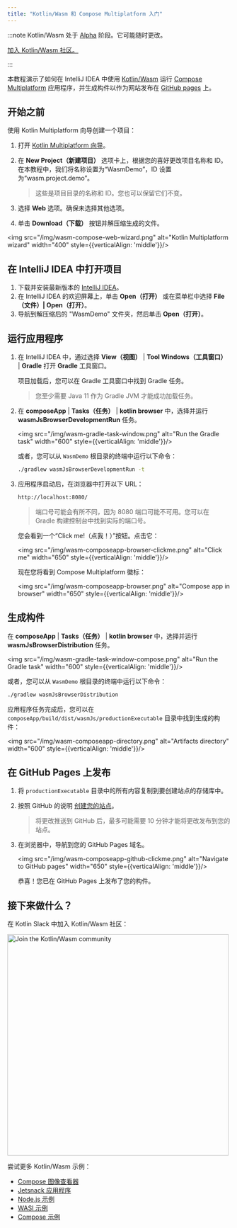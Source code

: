 ```yaml
---
title: "Kotlin/Wasm 和 Compose Multiplatform 入门"
---
```

:::note
Kotlin/Wasm 处于 [Alpha](components-stability) 阶段。它可能随时更改。

[加入 Kotlin/Wasm 社区。](https://slack-chats.kotlinlang.org/c/webassembly)

:::

本教程演示了如何在 IntelliJ IDEA 中使用 [Kotlin/Wasm](wasm-overview) 运行 [Compose Multiplatform](https://www.jetbrains.com/lp/compose-multiplatform/) 应用程序，并生成构件以作为网站发布在 [GitHub pages](https://pages.github.com/) 上。

## 开始之前

使用 Kotlin Multiplatform 向导创建一个项目：

1. 打开 [Kotlin Multiplatform 向导](https://kmp.jetbrains.com/#newProject)。
2. 在 **New Project（新建项目）** 选项卡上，根据您的喜好更改项目名称和 ID。在本教程中，我们将名称设置为“WasmDemo”，ID 设置为“wasm.project.demo”。

   > 这些是项目目录的名称和 ID。您也可以保留它们不变。
   >
   

3. 选择 **Web** 选项。确保未选择其他选项。
4. 单击 **Download（下载）** 按钮并解压缩生成的文件。

<img src="/img/wasm-compose-web-wizard.png" alt="Kotlin Multiplatform wizard" width="400" style={{verticalAlign: 'middle'}}/>

## 在 IntelliJ IDEA 中打开项目

1. 下载并安装最新版本的 [IntelliJ IDEA](https://www.jetbrains.com/idea/)。
2. 在 IntelliJ IDEA 的欢迎屏幕上，单击 **Open（打开）** 或在菜单栏中选择 **File（文件）| Open（打开）**。
3. 导航到解压缩后的 "WasmDemo" 文件夹，然后单击 **Open（打开）**。

## 运行应用程序

1. 在 IntelliJ IDEA 中，通过选择 **View（视图）** | **Tool Windows（工具窗口）** | **Gradle** 打开 **Gradle** 工具窗口。
   
   项目加载后，您可以在 Gradle 工具窗口中找到 Gradle 任务。

   > 您至少需要 Java 11 作为 Gradle JVM 才能成功加载任务。
   >
   

2. 在 **composeApp** | **Tasks（任务）** | **kotlin browser** 中，选择并运行 **wasmJsBrowserDevelopmentRun** 任务。

   <img src="/img/wasm-gradle-task-window.png" alt="Run the Gradle task" width="600" style={{verticalAlign: 'middle'}}/>

   或者，您可以从 `WasmDemo` 根目录的终端中运行以下命令：

   ```bash
   ./gradlew wasmJsBrowserDevelopmentRun -t
   ```

3. 应用程序启动后，在浏览器中打开以下 URL：

   ```bash
   http://localhost:8080/
   ```

   > 端口号可能会有所不同，因为 8080 端口可能不可用。您可以在 Gradle 构建控制台中找到实际的端口号。
   >
   

   您会看到一个“Click me!（点我！）”按钮。点击它：

   <img src="/img/wasm-composeapp-browser-clickme.png" alt="Click me" width="650" style={{verticalAlign: 'middle'}}/>

   现在您将看到 Compose Multiplatform 徽标：

   <img src="/img/wasm-composeapp-browser.png" alt="Compose app in browser" width="650" style={{verticalAlign: 'middle'}}/>

## 生成构件

在 **composeApp** | **Tasks（任务）** | **kotlin browser** 中，选择并运行 **wasmJsBrowserDistribution** 任务。

<img src="/img/wasm-gradle-task-window-compose.png" alt="Run the Gradle task" width="600" style={{verticalAlign: 'middle'}}/>

或者，您可以从 `WasmDemo` 根目录的终端中运行以下命令：

```bash
./gradlew wasmJsBrowserDistribution
```

应用程序任务完成后，您可以在 `composeApp/build/dist/wasmJs/productionExecutable` 目录中找到生成的构件：

<img src="/img/wasm-composeapp-directory.png" alt="Artifacts directory" width="600" style={{verticalAlign: 'middle'}}/>

## 在 GitHub Pages 上发布

1. 将 `productionExecutable` 目录中的所有内容复制到要创建站点的存储库中。
2. 按照 GitHub 的说明 [创建您的站点](https://docs.github.com/en/pages/getting-started-with-github-pages/creating-a-github-pages-site#creating-your-site)。

   > 将更改推送到 GitHub 后，最多可能需要 10 分钟才能将更改发布到您的站点。
   >
   

3. 在浏览器中，导航到您的 GitHub Pages 域名。

   <img src="/img/wasm-composeapp-github-clickme.png" alt="Navigate to GitHub pages" width="650" style={{verticalAlign: 'middle'}}/>

   恭喜！您已在 GitHub Pages 上发布了您的构件。

## 接下来做什么？

在 Kotlin Slack 中加入 Kotlin/Wasm 社区：

<a href="https://slack-chats.kotlinlang.org/c/webassembly"><img src="/img/join-slack-channel.svg" width="500" alt="Join the Kotlin/Wasm community" /></a>

尝试更多 Kotlin/Wasm 示例：

* [Compose 图像查看器](https://github.com/Kotlin/kotlin-wasm-examples/tree/main/compose-imageviewer)
* [Jetsnack 应用程序](https://github.com/Kotlin/kotlin-wasm-examples/tree/main/compose-jetsnack)
* [Node.js 示例](https://github.com/Kotlin/kotlin-wasm-examples/tree/main/nodejs-example)
* [WASI 示例](https://github.com/Kotlin/kotlin-wasm-examples/tree/main/wasi-example)
* [Compose 示例](https://github.com/Kotlin/kotlin-wasm-examples/tree/main/compose-example)
  ```
